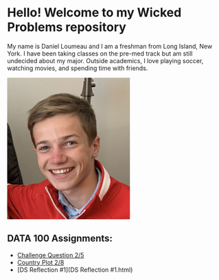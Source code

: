 # Hello! Welcome to my Wicked Problems repository

My name is Daniel Loumeau and I am a freshman from Long Island, New York. I have been taking classes on the pre-med track but am still undecided about my major. Outside academics, I love playing soccer, watching movies, and spending time with friends. 

![](https://raw.githubusercontent.com/dloumeau/data100repository/main/Screen%20Shot%202021-02-08%20at%2010.15.46%20PM.png)

## DATA 100 Assignments:
- [Challenge Question 2/5](CHALLENGE_QUESTION.html)
- [Country Plot 2/8](Spatial_Population_of_Cambodia.html)
- [DS Reflection #1](DS Reflection #1.html)
